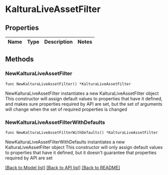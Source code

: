 # KalturaLiveAssetFilter

## Properties

Name | Type | Description | Notes
------------ | ------------- | ------------- | -------------

## Methods

### NewKalturaLiveAssetFilter

`func NewKalturaLiveAssetFilter() *KalturaLiveAssetFilter`

NewKalturaLiveAssetFilter instantiates a new KalturaLiveAssetFilter object
This constructor will assign default values to properties that have it defined,
and makes sure properties required by API are set, but the set of arguments
will change when the set of required properties is changed

### NewKalturaLiveAssetFilterWithDefaults

`func NewKalturaLiveAssetFilterWithDefaults() *KalturaLiveAssetFilter`

NewKalturaLiveAssetFilterWithDefaults instantiates a new KalturaLiveAssetFilter object
This constructor will only assign default values to properties that have it defined,
but it doesn't guarantee that properties required by API are set


[[Back to Model list]](../README.md#documentation-for-models) [[Back to API list]](../README.md#documentation-for-api-endpoints) [[Back to README]](../README.md)



